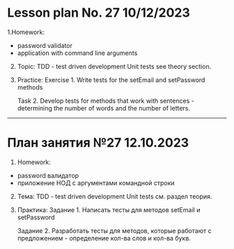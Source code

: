 # Lesson plan No. 27 10/12/2023

1.Homework:
- password validator
- application with command line arguments

2. Topic:
   TDD - test driven development
   Unit tests
   see theory section.

3. Practice:
   Exercise 1.
   Write tests for the setEmail and setPassword methods

   Task 2.
   Develop tests for methods that work with sentences - determining the number of words and the number of letters.

___________________________________________

# План занятия №27 12.10.2023

1. Homework:
- password валидатор
- приложение НОД с аргументами командной строки

2. Тема:
   TDD - test driven development
   Unit tests
   см. раздел теория.

3. Практика:
   Задание 1. 
   Написать тесты для методов setEmail и setPassword 

   Задание 2.
   Разработать тесты для методов, которые работают с предложением - определение кол-ва слов и кол-ва букв.
